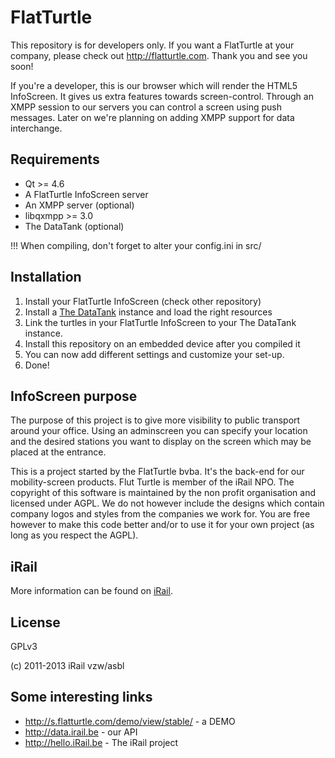 FlatTurtle
==========

This repository is for developers only. If you want a FlatTurtle at your company, please check out http://flatturtle.com. Thank you and see you soon!

If you're a developer, this is our browser which will render the HTML5 InfoScreen. It gives us extra features towards screen-control. Through an XMPP session to our servers you can control a screen using push messages. Later on we're planning on adding XMPP support for data interchange.

Requirements
------------

- Qt >= 4.6
- A FlatTurtle InfoScreen server
- An XMPP server (optional)
- libqxmpp >= 3.0
- The DataTank (optional)

!!! When compiling, don't forget to alter your config.ini in src/

Installation
------------

1. Install your FlatTurtle InfoScreen (check other repository)
2. Install a [The DataTank](http://github.com/iRail/The-DataTank) instance and load the right resources
3. Link the turtles in your FlatTurtle InfoScreen to your The DataTank instance.
4. Install this repository on an embedded device after you compiled it
5. You can now add different settings and customize your set-up.
6. Done!

InfoScreen purpose
------------------

The purpose of this project is to give more visibility to public transport around your office. Using an adminscreen you can specify your location and the desired stations you want to display on the screen which may be placed at the entrance.

This is a project started by the FlatTurtle bvba. It's the back-end for our mobility-screen products. Flut Turtle is member of the iRail NPO. The copyright of this software is maintained by the non profit organisation and licensed under AGPL. We do not however include the designs which contain company logos and styles from the companies we work for. You are free however to make this code better and/or to use it for your own project (as long as you respect the AGPL).

iRail
-----

More information can be found on [iRail](http://hello.irail.be/).

License
-------

GPLv3

(c) 2011-2013 iRail vzw/asbl

Some interesting links
-----------------------
* http://s.flatturtle.com/demo/view/stable/ - a DEMO
* http://data.irail.be - our API
* http://hello.iRail.be - The iRail project



